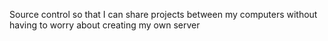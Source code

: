 Source control so that I can share projects between my computers without having to worry about creating my own server